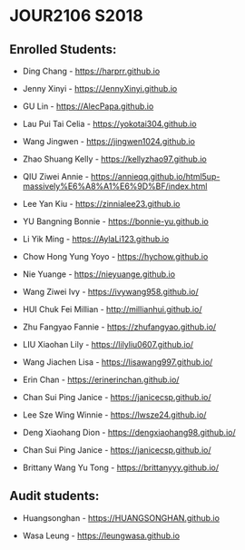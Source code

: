 # JOUR2106 S2018

## Enrolled Students:

* Ding Chang - https://harprr.github.io

* Jenny Xinyi - https://JennyXinyi.github.io

* GU Lin - https://AlecPapa.github.io

* Lau Pui Tai Celia - https://yokotai304.github.io

* Wang Jingwen - https://jingwen1024.github.io

* Zhao Shuang Kelly - https://kellyzhao97.github.io

* QIU Ziwei Annie - https://annieqq.github.io/html5up-massively%E6%A8%A1%E6%9D%BF/index.html

* Lee Yan Kiu - https://zinnialee23.github.io

* YU Bangning Bonnie - https://bonnie-yu.github.io

* Li Yik Ming - https://AylaLi123.github.io

* Chow Hong Yung Yoyo - https://hychow.github.io

* Nie Yuange - https://nieyuange.github.io

* Wang Ziwei Ivy - https://ivywang958.github.io/

* HUI Chuk Fei Millian - http://millianhui.github.io/

* Zhu Fangyao Fannie - https://zhufangyao.github.io/

* LIU Xiaohan Lily - https://lilyliu0607.github.io/

* Wang Jiachen Lisa - https://lisawang997.github.io/

* Erin Chan - https://erinerinchan.github.io/

* Chan Sui Ping Janice - https://janicecsp.github.io/

* Lee Sze Wing Winnie - https://lwsze24.github.io/

* Deng Xiaohang Dion - https://dengxiaohang98.github.io/

* Chan Sui Ping Janice - https://janicecsp.github.io/

* Brittany Wang Yu Tong - https://brittanyyy.github.io/

## Audit students:

* Huangsonghan - https://HUANGSONGHAN.github.io

* Wasa Leung - https://leungwasa.github.io
